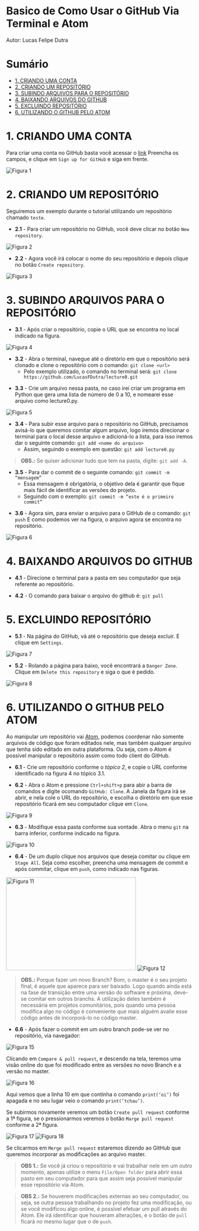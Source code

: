 # Basico de Como Usar o GitHub Via Terminal e Atom

Autor: Lucas Felipe Dutra

# Sumário

- [1. CRIANDO UMA CONTA](#1-criando-uma-conta)
- [2. CRIANDO UM REPOSITÓRIO](#2-criando-um-repositório)
- [3. SUBINDO ARQUIVOS PARA O REPOSITÓRIO](#3-subindo-arquivos-para-o-repositório)
- [4. BAIXANDO ARQUIVOS DO GITHUB](#4-baixando-arquivos-do-github)
- [5. EXCLUINDO REPOSITÓRIO](#5-excluindo-repositório)
- [6. UTILIZANDO O GITHUB PELO ATOM](#6-utilizando-o-github-pelo-atom)

# 1. CRIANDO UMA CONTA

Para criar uma conta no GitHub basta você acessar o [link](https://github.com/) Preencha os campos, e clique em `Sign up for GitHub` e siga em frente.

<img src = 'https://github.com/LucasFDutra/Minhas-apostilas/blob/master/GitHub/Imagens/Figura%201.png?raw=true' title = 'Figura 1'>

# 2. CRIANDO UM REPOSITÓRIO

Seguiremos um exemplo durante o tutorial utilizando um repositório chamado `teste`.

- **2.1** - Para criar um repositório no GitHub, você deve clicar no botão `New repository`.

<img src = 'https://github.com/LucasFDutra/Minhas-apostilas/blob/master/GitHub/Imagens/Figura%202.png?raw=true' title = 'Figura 2'>

- **2.2** - Agora você irá colocar o nome do seu repositório e depois clique no botão `Create repository`.

<img src = 'https://github.com/LucasFDutra/Minhas-apostilas/blob/master/GitHub/Imagens/Figura%203.png?raw=true' title = 'Figura 3'>

# 3. SUBINDO ARQUIVOS PARA O REPOSITÓRIO

- **3.1** - Após criar o repositório, copie o URL que se encontra no local indicado na figura.

<img src = 'https://github.com/LucasFDutra/Minhas-apostilas/blob/master/GitHub/Imagens/Figura%204.png?raw=true' title = 'Figura 4'>

- **3.2** - Abra o terminal, navegue até o diretório em que o repositório será clonado e clone o repositório com o comando: `git clone <url>`
  - Pelo exemplo utilizado, o comando no terminal será: `git clone https://github.com/LucasFDutra/lecture0.git`

* **3.3** - Crie um arquivo nessa pasta, no caso irei criar um programa em Python que gera uma lista de número de 0 a 10, e nomearei esse arquivo como lecture0.py.

<img src = 'https://github.com/LucasFDutra/Minhas-apostilas/blob/master/GitHub/Imagens/Figura%205.png?raw=true' title = 'Figura 5'>

- **3.4** - Para subir esse arquivo para o repositório no GitHub, precisamos avisá-lo que queremos comitar algum arquivo, logo iremos direcionar o terminal para o local desse arquivo e adicioná-lo a lista, para isso iremos dar o seguinte comando: `git add <nome do arquivo>`
  - Assim, seguindo o exemplo em questão: `git add lecture0.py`

> **OBS.:** Se quiser adicionar tudo que tem na pasta, digite: `git add -A`.

- **3.5** - Para dar o commit de o seguinte comando: `git commit -m “mensagem”`
  - Essa mensagem é obrigatória, o objetivo dela é garantir que fique mais fácil de identificar as versões do projeto.
  - Seguindo com o exemplo: `git commit -m “este é o primeiro commit”`

* **3.6** - Agora sim, para enviar o arquivo para o GitHub de o comando: `git push`
  E como podemos ver na figura, o arquivo agora se encontra no repositório.

<img src = 'https://github.com/LucasFDutra/Minhas-apostilas/blob/master/GitHub/Imagens/Figura%206.png?raw=true' title = 'Figura 6'>

# 4. BAIXANDO ARQUIVOS DO GITHUB

- **4.1** - Direcione o terminal para a pasta em seu computador que seja referente ao repositório.

* **4.2** - O comando para baixar o arquivo do github é: `git pull`

# 5. EXCLUINDO REPOSITÓRIO

- **5.1** - Na página do GitHub, vá até o repositório que deseja excluir. E clique em `Settings`.

<img src = 'https://github.com/LucasFDutra/Minhas-apostilas/blob/master/GitHub/Imagens/Figura%207.png?raw=true' title = 'Figura 7'>

- **5.2** - Rolando a página para baixo, você encontrará a `Danger Zone`. Clique em `Delete this repository` e siga o que é pedido.

<img src = 'https://github.com/LucasFDutra/Minhas-apostilas/blob/master/GitHub/Imagens/Figura%208.png?raw=true' title = 'Figura 8'>

# 6. UTILIZANDO O GITHUB PELO ATOM

Ao manipular um repositório vai [Atom](https://atom.io/), podemos coordenar não somente arquivos de código que foram editados nele, mas também qualquer arquivo que tenha sido editado em outra plataforma. Ou seja, com o Atom é possível manipular o repositório assim como todo client do GitHub.

- **6.1** - Crie um repositório conforme o _tópico 2_, e copie o URL conforme identificado na figura 4 no tópico 3.1.

* **6.2** - Abra o Atom e pressione `Ctrl+shift+p` para abir a barra de comandos e digite ocomando `GitHub: Clone`. A Janela da figura irá se abrir, e nela cole o URL do repositório, e escolha o diretório em que esse repositório ficará em seu computador clique em `Clone`.

<img src = 'https://github.com/LucasFDutra/Minhas-apostilas/blob/master/GitHub/Imagens/Figura%209.png?raw=true' title = 'Figura 9'>

- **6.3** - Modifique essa pasta conforme sua vontade. Abra o menu `git` na barra inferior, conforme indicado na figura.

<img src = 'https://github.com/LucasFDutra/Minhas-apostilas/blob/master/GitHub/Imagens/Figura%2010.png?raw=true' title = 'Figura 10'>

- **6.4** - De um duplo clique nos arquivos que deseja comitar ou clique em `Stage All`. Seja como escolher, preencha uma mensagem de commit e após commitar, clique em `push`, como indicado nas figuras.

<img src = 'https://github.com/LucasFDutra/Minhas-apostilas/blob/master/GitHub/Imagens/Figura%2011.png?raw=true' title = 'Figura 11' width=350 height=250>
<img src = 'https://github.com/LucasFDutra/Minhas-apostilas/blob/master/GitHub/Imagens/Figura%2012.png?raw=true' title = 'Figura 12'>

> **OBS.:** Porque fazer um novo Branch? Bom, o master é o seu projeto final, é aquele que aparece para ser baixado. Logo quando ainda está na fase de transição entre uma versão do software e próxima, deve-se comitar em outros branchs. A utilização deles também é necessária em projetos comunitários, pois quando uma pessoa modifica algo no código é conveniente que mais alguém avalie esse código antes de incorporá-lo no código master.

- **6.6** - Após fazer o commit em um outro branch pode-se ver no repositório, via navegador:

<img src = 'https://github.com/LucasFDutra/Minhas-apostilas/blob/master/GitHub/Imagens/Figura%2015.png?raw=true' title = 'Figura 15'>

Clicando em `Compare & pull request`, e descendo na tela, teremos uma visão online do que foi modificado entre as versões no novo Branch e a versão no master.

<img src = 'https://github.com/LucasFDutra/Minhas-apostilas/blob/master/GitHub/Imagens/Figura%2016.png?raw=true' title = 'Figura 16'>

Aqui vemos que a linha 10 em que continha o comando `print(‘oi’)` foi apagada e no seu lugar veio o comando `print(‘tchau’)`.

Se subirmos novamente veremos um botão `Create pull request` conforme a 1ª figura, se o pressionarmos veremos o botão `Marge pull request` conforme a 2ª figura.

<img src = 'https://github.com/LucasFDutra/Minhas-apostilas/blob/master/GitHub/Imagens/Figura%2017.png?raw=true' title = 'Figura 17'>
<img src = 'https://github.com/LucasFDutra/Minhas-apostilas/blob/master/GitHub/Imagens/Figura%2018.png?raw=true' title = 'Figura 18'>

Se clicarmos em `Merge pull request` estaremos dizendo ao GitHub que queremos incorporar as modificações ao arquivo master.

> **OBS 1.:** Se você já criou o repositório e vai trabalhar nele em um outro momento, apenas utilize o menu `File/Open folder` para abrir essa pasto em seu computador para que assim seja possível manipular esse repositório via Atom.

> **OBS 2.:** Se houverem modificações externas ao seu computador, ou seja, se outra pessoa trabalhando no projeto fez uma modificação, ou se você modificou algo online, é possível efetuar um pull através do Atom. Ele irá identificar que houveram alterações, e o botão de `pull` ficará no mesmo lugar que o de `push`.
